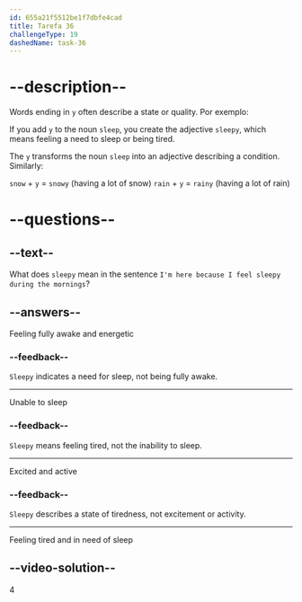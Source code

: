```yaml
---
id: 655a21f5512be1f7dbfe4cad
title: Tarefa 36
challengeType: 19
dashedName: task-36
---
```


# --description--

Words ending in `y` often describe a state or quality. Por exemplo:

If you add `y` to the noun `sleep`, you create the adjective `sleepy`, which means feeling a need to sleep or being tired.

The `y` transforms the noun `sleep` into an adjective describing a condition. Similarly:

`snow` + `y` = `snowy` (having a lot of snow) `rain` + `y` = `rainy` (having a lot of rain)

# --questions--

## --text--

What does `sleepy` mean in the sentence `I'm here because I feel sleepy during the mornings`?

## --answers--

Feeling fully awake and energetic

### --feedback--

`Sleepy` indicates a need for sleep, not being fully awake.

---

Unable to sleep

### --feedback--

`Sleepy` means feeling tired, not the inability to sleep.

---

Excited and active

### --feedback--

`Sleepy` describes a state of tiredness, not excitement or activity.

---

Feeling tired and in need of sleep

## --video-solution--

4
